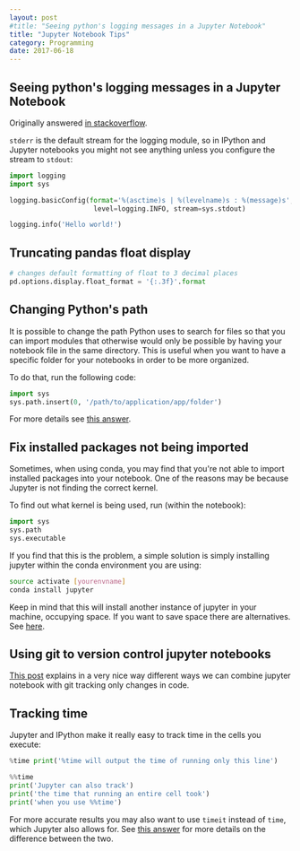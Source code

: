 ```yaml
---
layout: post
#title: "Seeing python's logging messages in a Jupyter Notebook"
title: "Jupyter Notebook Tips"
category: Programming
date: 2017-06-18
---
```


## Seeing python's logging messages in a Jupyter Notebook

Originally answered [in stackoverflow](https://stackoverflow.com/a/41060201/5103881).

`stderr` is the default stream for the logging module, so in IPython and Jupyter notebooks you
might not see anything unless you configure the stream to `stdout`:

```python
import logging
import sys

logging.basicConfig(format='%(asctime)s | %(levelname)s : %(message)s',
                     level=logging.INFO, stream=sys.stdout)

logging.info('Hello world!')
```


## Truncating pandas float display

```python
# changes default formatting of float to 3 decimal places
pd.options.display.float_format = '{:.3f}'.format
```

<!--
## Matplotlib

### Two plots side by side

https://stackoverflow.com/a/42818547/5103881
-->


## Changing Python's path

It is possible to change the path Python uses to search for files so that you can import modules that otherwise would only be possible by having your notebook file in the same directory. This is useful when you want to have a specific folder for your notebooks in order to be more organized.

To do that, run the following code:

```python
import sys
sys.path.insert(0, '/path/to/application/app/folder')
```

For more details see [this answer](https://stackoverflow.com/a/4383597/5103881).


## Fix installed packages not being imported

Sometimes, when using conda, you may find that you're not able to import installed packages into your notebook. One of the reasons may be because Jupyter is not finding the correct kernel.

To find out what kernel is being used, run (within the notebook):

```python
import sys
sys.path
sys.executable
```

If you find that this is the problem, a simple solution is simply installing jupyter within the conda environment you are using:

```bash
source activate [yourenvname]
conda install jupyter
```

Keep in mind that this will install another instance of jupyter in your machine, occupying space. If you want to save space there are alternatives. See [here](https://github.com/jupyter/notebook/issues/2563).



## Using git to version control jupyter notebooks

[This post](http://timstaley.co.uk/posts/making-git-and-jupyter-notebooks-play-nice/) explains in a very nice way different ways we can combine jupyter notebook with git tracking only changes in code.


## Tracking time

Jupyter and IPython make it really easy to track time in the cells you execute:

```python
%time print('%time will output the time of running only this line')
```

```python
%%time
print('Jupyter can also track')
print('the time that running an entire cell took')
print('when you use %%time')
```

For more accurate results you may also want to use `timeit` instead of `time`, which Jupyter also allows for. See [this answer](https://stackoverflow.com/questions/17579357/time-time-vs-timeit-timeit) for more details on the difference between the two.
